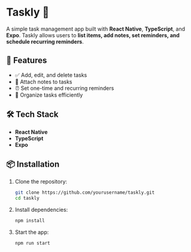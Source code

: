# Taskly 📝

A simple task management app built with **React Native**, **TypeScript**, and **Expo**. Taskly allows users to **list items, add notes, set reminders, and schedule recurring reminders**.

## 🚀 Features
- ✅ Add, edit, and delete tasks
- 📝 Attach notes to tasks
- ⏰ Set one-time and recurring reminders
- 📅 Organize tasks efficiently

## 🛠️ Tech Stack
- **React Native** 
- **TypeScript**
- **Expo** 

## 📦 Installation
1. Clone the repository:
   ```sh
   git clone https://github.com/yourusername/taskly.git
   cd taskly 
2. Install dependencies:
   ```sh
   npm install
3. Start the app:
   ```sh
   npm run start
